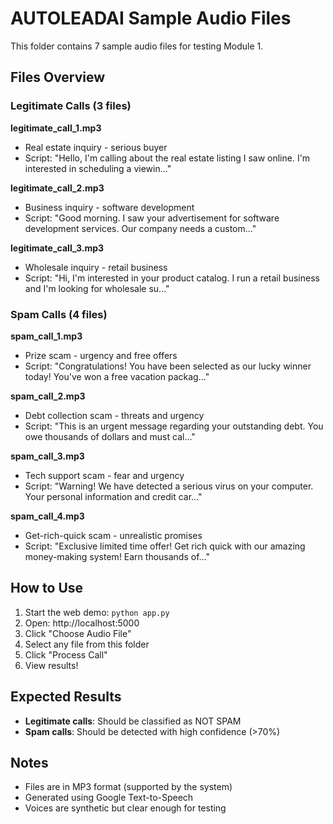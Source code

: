 # AUTOLEADAI Sample Audio Files

This folder contains 7 sample audio files for testing Module 1.

## Files Overview

### Legitimate Calls (3 files)

**legitimate_call_1.mp3**
- Real estate inquiry - serious buyer
- Script: "Hello, I'm calling about the real estate listing I saw online. I'm interested in scheduling a viewin..."

**legitimate_call_2.mp3**
- Business inquiry - software development
- Script: "Good morning. I saw your advertisement for software development services. Our company needs a custom..."

**legitimate_call_3.mp3**
- Wholesale inquiry - retail business
- Script: "Hi, I'm interested in your product catalog. I run a retail business and I'm looking for wholesale su..."

### Spam Calls (4 files)

**spam_call_1.mp3**
- Prize scam - urgency and free offers
- Script: "Congratulations! You have been selected as our lucky winner today! You've won a free vacation packag..."

**spam_call_2.mp3**
- Debt collection scam - threats and urgency
- Script: "This is an urgent message regarding your outstanding debt. You owe thousands of dollars and must cal..."

**spam_call_3.mp3**
- Tech support scam - fear and urgency
- Script: "Warning! We have detected a serious virus on your computer. Your personal information and credit car..."

**spam_call_4.mp3**
- Get-rich-quick scam - unrealistic promises
- Script: "Exclusive limited time offer! Get rich quick with our amazing money-making system! Earn thousands of..."

## How to Use

1. Start the web demo: `python app.py`
2. Open: http://localhost:5000
3. Click "Choose Audio File"
4. Select any file from this folder
5. Click "Process Call"
6. View results!

## Expected Results

- **Legitimate calls**: Should be classified as NOT SPAM
- **Spam calls**: Should be detected with high confidence (>70%)

## Notes

- Files are in MP3 format (supported by the system)
- Generated using Google Text-to-Speech
- Voices are synthetic but clear enough for testing
